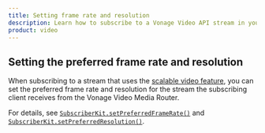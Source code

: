 ```yaml
---
title: Setting frame rate and resolution
description: Learn how to subscribe to a Vonage Video API stream in your Android application. Once you have connected to a session, you can subscribe to a stream to view video, audio, and signalling data.
product: video
---
```


## Setting the preferred frame rate and resolution

When subscribing to a stream that uses the [scalable video feature](/video/guides/scalable-video), you can set the preferred frame rate and resolution for the stream the subscribing client receives from the Vonage Video Media Router.

For details, see [`SubscriberKit.setPreferredFrameRate()`](/sdk/stitch/video-android-reference/com/opentok/android/SubscriberKit.html#setPreferredFrameRate-float-) and [`SubscriberKit.setPreferredResolution()`](/sdk/stitch/video-android-reference/com/opentok/android/SubscriberKit.html#setPreferredResolution-com.opentok.android.VideoUtils.Size-).
